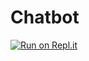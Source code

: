 # Chatbot

[![Run on Repl.it](https://repl.it/badge/github/brgsteyr4goodai/chatbot)](https://repl.it/github/brgsteyr4goodai/chatbot)